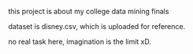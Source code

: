 this project is about my college data mining finals

dataset is disney.csv, which is uploaded for reference.

no real task here, imagination is the limit xD.
